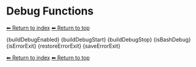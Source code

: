 # Debug Functions

[⬅ Return to index](index.md)
[⬅ Return to top](../index.md)

{buildDebugEnabled}
{buildDebugStart}
{buildDebugStop}
{isBashDebug}
{isErrorExit}
{restoreErrorExit}
{saveErrorExit}

[⬅ Return to index](index.md)
[⬅ Return to top](../index.md)
